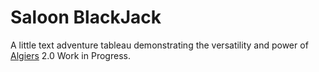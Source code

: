 # Saloon BlackJack

A little text adventure tableau demonstrating the versatility and power of [Algiers](https://github.com/eliwaksbaum/algiers) 2.0 Work in Progress.
